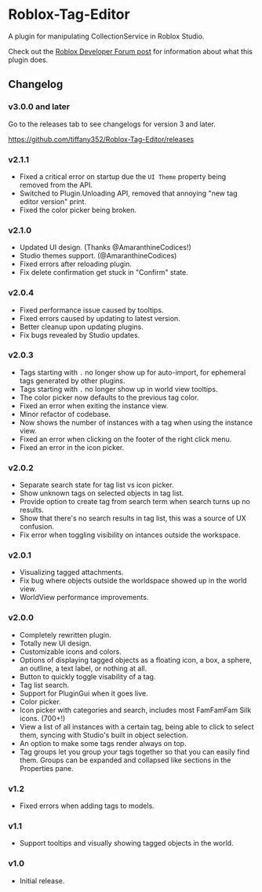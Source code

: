 # Roblox-Tag-Editor
A plugin for manipulating CollectionService in Roblox Studio.

Check out the [Roblox Developer Forum post](https://devforum.roblox.com/t/tag-editor-plugin/101465) for information about what this plugin does.

## Changelog

### v3.0.0 and later

Go to the releases tab to see changelogs for version 3 and later.

https://github.com/tiffany352/Roblox-Tag-Editor/releases

### v2.1.1

- Fixed a critical error on startup due the `UI Theme` property being removed from the API.
- Switched to Plugin.Unloading API, removed that annoying "new tag editor version" print.
- Fixed the color picker being broken.

### v2.1.0

- Updated UI design. (Thanks @AmaranthineCodices!)
- Studio themes support. (@AmaranthineCodices)
- Fixed errors after reloading plugin.
- Fix delete confirmation get stuck in "Confirm" state.

### v2.0.4

- Fixed performance issue caused by tooltips.
- Fixed errors caused by updating to latest version.
- Better cleanup upon updating plugins.
- Fix bugs revealed by Studio updates.

### v2.0.3

- Tags starting with `.` no longer show up for auto-import, for ephemeral tags generated by other plugins.
- Tags starting with `.` no longer show up in world view tooltips.
- The color picker now defaults to the previous tag color.
- Fixed an error when exiting the instance view.
- Minor refactor of codebase.
- Now shows the number of instances with a tag when using the instance view.
- Fixed an error when clicking on the footer of the right click menu.
- Fixed an error in the icon picker.

### v2.0.2

- Separate search state for tag list vs icon picker.
- Show unknown tags on selected objects in tag list.
- Provide option to create tag from search term when search turns up no results.
- Show that there's no search results in tag list, this was a source of UX confusion.
- Fix error when toggling visibility on intances outside the workspace.

### v2.0.1

- Visualizing tagged attachments.
- Fix bug where objects outside the worldspace showed up in the world view.
- WorldView performance improvements.

### **v2.0.0**

- Completely rewritten plugin.
- Totally new UI design.
- Customizable icons and colors.
- Options of displaying tagged objects as a floating icon, a box, a sphere, an outline, a text label, or nothing at all.
- Button to quickly toggle visability of a tag.
- Tag list search.
- Support for PluginGui when it goes live.
- Color picker.
- Icon picker with categories and search, includes most FamFamFam Silk icons. (700+!)
- View a list of all instances with a certain tag, being able to click to select them, syncing with Studio's built in object selection.
- An option to make some tags render always on top.
- Tag groups let you group your tags together so that you can easily find them. Groups can be expanded and collapsed like sections in the Properties pane.

### v1.2
- Fixed errors when adding tags to models.
### v1.1
- Support tooltips and visually showing tagged objects in the world.
### v1.0
- Initial release.
